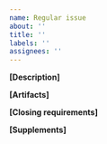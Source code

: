 ```yaml
---
name: Regular issue
about: ''
title: ''
labels: ''
assignees: ''
---
```

**[Description]**

**[Artifacts]**

**[Closing requirements]**

**[Supplements]**
